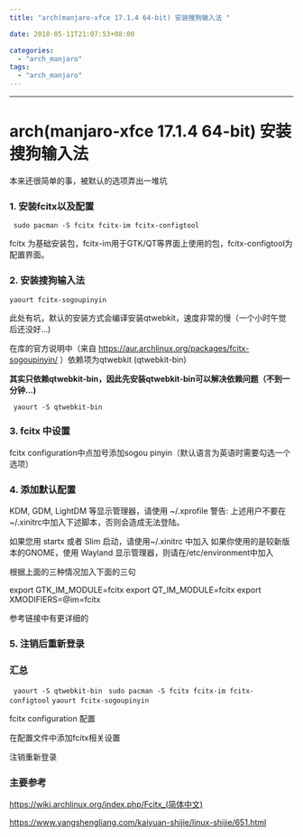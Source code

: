 ```yaml
---
title: "arch(manjaro-xfce 17.1.4 64-bit) 安装搜狗输入法 "

date: 2018-05-11T21:07:53+08:00

categories:
  - "arch_manjaro"
tags:
  - "arch_manjaro"
---
```



---


# arch(manjaro-xfce 17.1.4 64-bit) 安装搜狗输入法


本来还很简单的事，被默认的选项弄出一堆坑

### 1. 安装fcitx以及配置

` sudo pacman -S fcitx fcitx-im fcitx-configtool`

fcitx 为基础安装包，fcitx-im用于GTK/QT等界面上使用的包，fcitx-configtool为配置界面。


### 2. 安装搜狗输入法

` yaourt fcitx-sogoupinyin `

此处有坑，默认的安装方式会编译安装qtwebkit，速度非常的慢（一个小时午觉后还没好...)

在库的官方说明中（来自 https://aur.archlinux.org/packages/fcitx-sogoupinyin/ ）依赖项为qtwebkit (qtwebkit-bin)

**其实只依赖qtwebkit-bin，因此先安装qtwebkit-bin可以解决依赖问题（不到一分钟...)**

` yaourt -S qtwebkit-bin`

### 3. fcitx 中设置

fcitx configuration中点加号添加sogou pinyin（默认语言为英语时需要勾选一个选项）

### 4. 添加默认配置

KDM, GDM, LightDM 等显示管理器，请使用 ~/.xprofile
警告: 上述用户不要在~/.xinitrc中加入下述脚本，否则会造成无法登陆。

如果您用 startx 或者 Slim 启动，请使用~/.xinitrc 中加入
如果你使用的是较新版本的GNOME，使用 Wayland 显示管理器，则请在/etc/environment中加入


根据上面的三种情况加入下面的三句

> 
export GTK_IM_MODULE=fcitx
export QT_IM_MODULE=fcitx
export XMODIFIERS=@im=fcitx

参考链接中有更详细的

### 5. 注销后重新登录

### 汇总
` yaourt -S qtwebkit-bin`
` sudo pacman -S fcitx fcitx-im fcitx-configtool`
` yaourt fcitx-sogoupinyin `

fcitx configuration 配置

在配置文件中添加fcitx相关设置

注销重新登录

### 主要参考

https://wiki.archlinux.org/index.php/Fcitx_(简体中文)

https://www.yangshengliang.com/kaiyuan-shijie/linux-shijie/651.html



